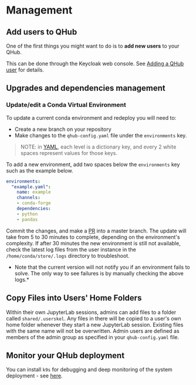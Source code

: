 # Management

## Add users to QHub

One of the first things you might want to do is to **add new users** to your QHub.

This can be done through the Keycloak web console. See [Adding a QHub user](./login.md#adding-a-qhub-user) for details.

## Upgrades and dependencies management

### Update/edit a Conda Virtual Environment

To update a current conda environment and redeploy you will need to:

- Create a new branch on your repository
- Make changes to the `qhub-config.yaml` file under the `environments` key.

> NOTE: in [YAML](https://yaml.org/spec/1.2/spec.html#mapping//), each level is a dictionary key, and every 2 white spaces represent values for those keys.

To add a new environment, add two spaces below the `environments` key such as the example below.

```yaml
environments:
  "example.yaml":
    name: example
    channels:
    - conda-forge
    dependencies:
    - python
    - pandas
```

Commit the changes, and make a [PR](https://docs.github.com/en/github/collaborating-with-issues-and-pull-requests/creating-a-pull-request) into a master branch. The update will
take from 5 to 30 minutes to complete, depending on the environment's complexity. If after 30 minutes the new environment is still not available, check the latest log files from
the user instance in the `/home/conda/store/.logs` directory to troubleshoot.

- Note that the current version will not notify you if an environment fails to solve. The only way to see failures is by manually checking the above logs.\*

## Copy Files into Users' Home Folders

Within their own JupyterLab sessions, admins can add files to a folder called `shared/.userskel`. Any files in there will be copied to a user's own home folder whenever they start
a new JupyterLab session. Existing files with the same name will not be overwritten. Admin users are defined as members of the admin group as specified in your `qhub-config.yaml`
file.

## Monitor your QHub deployment

You can install `k9s` for debugging and deep monitoring of the system deployment - see [here](../admin_guide/troubleshooting.md).
